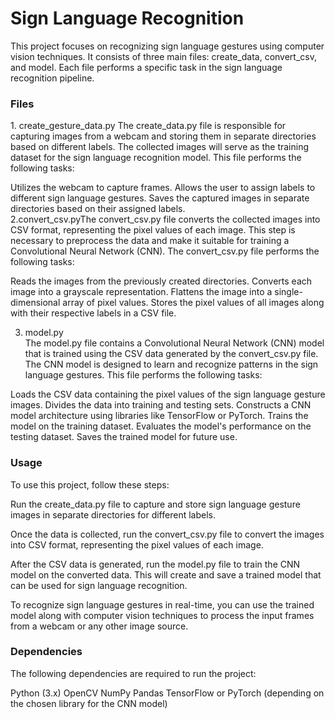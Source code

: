 <h1>Sign Language Recognition</h1>


This project focuses on recognizing sign language gestures using computer vision techniques. It consists of three main files: create_data, convert_csv, and model. Each file performs a specific task in the sign language recognition pipeline.

<h3>Files</h3>
1. create_gesture_data.py
The create_data.py file is responsible for capturing images from a webcam and storing them in separate directories based on different labels. The collected images will serve as the training dataset for the sign language recognition model. This file performs the following tasks:

Utilizes the webcam to capture frames.
Allows the user to assign labels to different sign language gestures.
Saves the captured images in separate directories based on their assigned labels.</br>
2.convert_csv.pyThe convert_csv.py file converts the collected images into CSV format, representing the pixel values of each image. This step is necessary to preprocess the data and make it suitable for training a Convolutional Neural Network (CNN). The convert_csv.py file performs the following tasks:

Reads the images from the previously created directories.
Converts each image into a grayscale representation.
Flattens the image into a single-dimensional array of pixel values.
Stores the pixel values of all images along with their respective labels in a CSV file.

3. model.py</br>The model.py file contains a Convolutional Neural Network (CNN) model that is trained using the CSV data generated by the convert_csv.py file. The CNN model is designed to learn and recognize patterns in the sign language gestures. This file performs the following tasks:

Loads the CSV data containing the pixel values of the sign language gesture images.
Divides the data into training and testing sets.
Constructs a CNN model architecture using libraries like TensorFlow or PyTorch.
Trains the model on the training dataset.
Evaluates the model's performance on the testing dataset.
Saves the trained model for future use.
<h3>Usage</h3>
To use this project, follow these steps:

Run the create_data.py file to capture and store sign language gesture images in separate directories for different labels.

Once the data is collected, run the convert_csv.py file to convert the images into CSV format, representing the pixel values of each image.

After the CSV data is generated, run the model.py file to train the CNN model on the converted data. This will create and save a trained model that can be used for sign language recognition.

To recognize sign language gestures in real-time, you can use the trained model along with computer vision techniques to process the input frames from a webcam or any other image source.

<h3>Dependencies</h3>
The following dependencies are required to run the project:

Python (3.x)
OpenCV
NumPy
Pandas
TensorFlow or PyTorch (depending on the chosen library for the CNN model)
